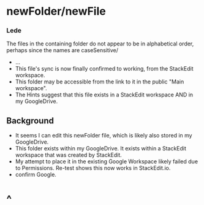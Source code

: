 # newFolder/newFile

### Lede
The files in the containing folder do not appear to be in alphabetical order, perhaps since the names are caseSensitive/
* ...
* This file's sync is now finally confirmed to working, from the StackEdit workspace.
* This folder may be accessible from the link to it in the public "Main workspace".
* The Hints suggest that this file exists in a StackEdit workspace AND in my GoogleDrive.

## Background

* It seems I can edit this newFolder file, which is likely also stored in my GoogleDrive.
* This folder exists within my GoogleDrive.  It exists within a StackEdit workspace that was created by StackEdit.
* My attempt to place it in the existing Google Workspace likely failed due to Permissions.  Re-test shows this now works in StackEdit.io.
* confirm Google.

# ^


<!--stackedit_data:
eyJoaXN0b3J5IjpbNjUxMzQ2OTkwLDk0MzQ2MzQxNiw0MzkzMj
Y2MDAsLTM0MTkzMjk2NiwtMjc2NjMyOTUsLTIwNjgxMTUxMzUs
LTE1OTM2OTAwMDQsMTU3MzQ5Mzg3Ml19
-->